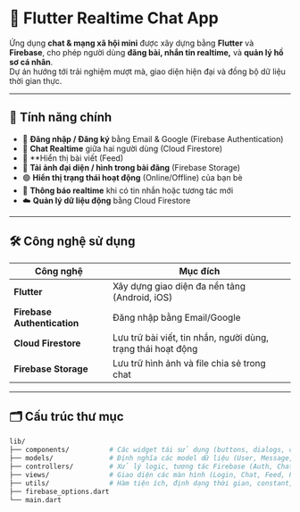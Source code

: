 # 💬 Flutter Realtime Chat App

Ứng dụng **chat & mạng xã hội mini** được xây dựng bằng **Flutter** và **Firebase**, cho phép người
dùng **đăng bài, nhắn tin realtime,** và **quản lý hồ sơ cá nhân**.  
Dự án hướng tới trải nghiệm mượt mà, giao diện hiện đại và đồng bộ dữ liệu thời gian thực.

---

## 🚀 Tính năng chính

- 🔐 **Đăng nhập / Đăng ký** bằng Email & Google (Firebase Authentication)
- 💬 **Chat Realtime** giữa hai người dùng (Cloud Firestore)
- 📝 **Hiển thị bài viết (Feed)
- 📸 **Tải ảnh đại diện / hình trong bài đăng** (Firebase Storage)
- 🟢 **Hiển thị trạng thái hoạt động** (Online/Offline) của bạn bè
- 🔔 **Thông báo realtime** khi có tin nhắn hoặc tương tác mới
- ☁️ **Quản lý dữ liệu động** bằng Cloud Firestore

---

## 🛠️ Công nghệ sử dụng

| Công nghệ                   | Mục đích                                                     |
|-----------------------------|--------------------------------------------------------------|
| **Flutter**                 | Xây dựng giao diện đa nền tảng (Android, iOS)                |
| **Firebase Authentication** | Đăng nhập bằng Email/Google                                  |
| **Cloud Firestore**         | Lưu trữ bài viết, tin nhắn, người dùng, trạng thái hoạt động |
| **Firebase Storage**        | Lưu trữ hình ảnh và file chia sẻ trong chat                  |

---

## 🗂️ Cấu trúc thư mục

```bash
lib/
├── components/          # Các widget tái sử dụng (buttons, dialogs, cards,...)
├── models/              # Định nghĩa các model dữ liệu (User, Message, Post)
├── controllers/         # Xử lý logic, tương tác Firebase (Auth, Chat, Post,...)
├── views/               # Giao diện các màn hình (Login, Chat, Feed, Profile,...)
├── utils/               # Hàm tiện ích, định dạng thời gian, constant,...
├── firebase_options.dart
└── main.dart
